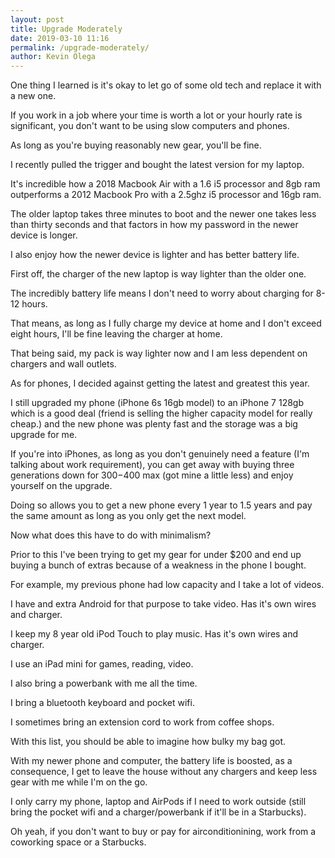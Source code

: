 ```yaml
--- 
layout: post 
title: Upgrade Moderately
date: 2019-03-10 11:16
permalink: /upgrade-moderately/ 
author: Kevin Olega 
--- 
```

One thing I learned is it's okay to let go of some old tech and replace it with a new one. 

If you work in a job where your time is worth a lot or your hourly rate is significant, you don't want to be using slow computers and phones.

As long as you're buying reasonably new gear, you'll be fine.

I recently pulled the trigger and bought the latest version for my laptop. 

It's incredible how a 2018 Macbook Air with a 1.6 i5 processor and 8gb ram outperforms a 2012 Macbook Pro with a 2.5ghz i5 processor and 16gb ram. 

The older laptop takes three minutes to boot and the newer one takes less than thirty seconds and that factors in how my password in the newer device is longer. 

I also enjoy how the newer device is lighter and has better battery life. 

First off, the charger of the new laptop is way lighter than the older one.

The incredibly battery life means I don't need to worry about charging for 8-12 hours. 

That means, as long as I fully charge my device at home and I don't exceed eight hours, I'll be fine leaving the charger at home.

That being said, my pack is way lighter now and I am less dependent on chargers and wall outlets.

As for phones, I decided against getting the latest and greatest this year. 

I still upgraded my phone (iPhone 6s 16gb model) to an iPhone 7 128gb which is a good deal (friend is selling the higher capacity model for really cheap.) and the new phone was plenty fast and the storage was a big upgrade for me. 

If you're into iPhones, as long as you don't genuinely need a feature (I'm talking about work requirement), you can get away with buying three generations down for $300-$400 max (got mine a little less) and enjoy yourself on the upgrade. 

Doing so allows you to get a new phone every 1 year to 1.5 years and pay the same amount as long as you only get the next model.

Now what does this have to do with minimalism?

Prior to this I've been trying to get my gear for under $200 and end up buying a bunch of extras because of a weakness in the phone I bought.

For example, my previous phone had low capacity and I take a lot of videos. 

I have and extra Android for that purpose to take video. Has it's own wires and charger.

I keep my 8 year old iPod Touch to play music. Has it's own wires and charger.

I use an iPad mini for games, reading, video.

I also bring a powerbank with me all the time.

I bring a bluetooth keyboard and pocket wifi.

I sometimes bring an extension cord to work from coffee shops.

With this list, you should be able to imagine how bulky my bag got.

With my newer phone and computer, the battery life is boosted, as a consequence, I get to leave the house without any chargers and keep less gear with me while I'm on the go.

I only carry my phone, laptop and AirPods if I need to work outside (still bring the pocket wifi and a charger/powerbank if it'll be in a Starbucks). 

Oh yeah, if you don't want to buy or pay for airconditionining, work from a coworking space or a Starbucks.

